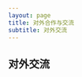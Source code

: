 ```yaml
---
layout: page
title: 对外合作与交流
subtitle: 对外交流
---
```

<!--
 * @Author: Conghao Wong
 * @Date: 2023-03-08 19:13:03
 * @LastEditors: Conghao Wong
 * @LastEditTime: 2023-03-12 09:17:54
 * @Description: file content
 * @Github: https://cocoon2wong.github.io
 * Copyright 2023 Conghao Wong, All Rights Reserved.
-->

## 对外交流
<!-- 多放图 -->